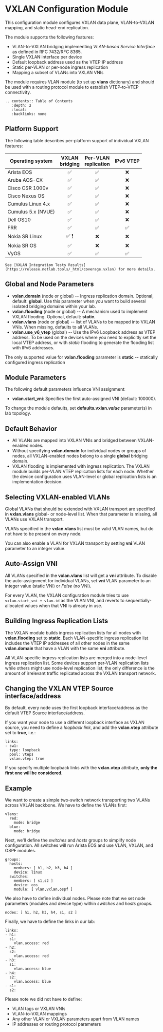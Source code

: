 # VXLAN Configuration Module

This configuration module configures VXLAN data plane, VLAN-to-VXLAN mapping, and static head-end replication.

The module supports the following features:

* VLAN-to-VXLAN bridging implementing _VLAN-based Service Interface_ as defined in RFC 7432/RFC 8365.
* Single VXLAN interface per device
* Default loopback address used as the VTEP IP address
* Static per-VLAN or per-node ingress replication
* Mapping a subset of VLANs into VXLAN VNIs

The module requires VLAN module (to set up **vlans** dictionary) and should be used with a routing protocol module to establish VTEP-to-VTEP connectivity.

```eval_rst
.. contents:: Table of Contents
   :depth: 2
   :local:
   :backlinks: none
```

## Platform Support

The following table describes per-platform support of individual VXLAN features:

| Operating system   | VXLAN<br>bridging | Per-VLAN<br>replication | IPv6 VTEP |
| ------------------ | :-: | :-: | :-: |
| Arista EOS         | ✅  | ✅  |  ❌  |
| Aruba AOS-CX       | ✅  | ✅  |  ❌  |
| Cisco CSR 1000v    | ✅  | ✅  |  ❌  |
| Cisco Nexus OS     | ✅  | ✅  |  ❌  |
| Cumulus Linux 4.x  | ✅  | ✅  |  ❌  |
| Cumulus 5.x (NVUE) | ✅  | ✅  |  ❌  |
| Dell OS10          | ✅  | ✅  |  ❌  |
| FRR                | ✅  | ✅  | ✅  |
| Nokia SR Linux     | ✅ [❗](caveats-srlinux)  |  ❌  |  ❌  |
| Nokia SR OS        | ✅  |  ❌  |  ❌  |
| VyOS               | ✅  | ✅  | ✅  |

```{tip}
See [VXLAN Integration Tests Results](https://release.netlab.tools/_html/coverage.vxlan) for more details.
```

## Global and Node Parameters

* **vxlan.domain** (node or global) -- Ingress replication domain. Optional, default: **global**. Use this parameter when you want to build several isolated bridging domains within your lab.
* **vxlan.flooding** (node or global) -- A mechanism used to implement VXLAN flooding. Optional, default: **static**.
* **vxlan.vlans** (node or global) -- list of VLANs to be mapped into VXLAN VNIs.  When missing, defaults to all VLANs.
* **vxlan.use_v6_vtep** (global) -- Use the IPv6 Loopback address as VTEP address. To be used on the devices where you need to explicitly set the local VTEP address, or with *static* flooding to generate the flooding list with IPv6 addresses.

The only supported value for **vxlan.flooding** parameter is **static** -- statically configured ingress replication

## Module Parameters

The following default parameters influence VNI assignment:

* **vxlan.start_vni**: Specifies the first auto-assigned VNI (default: 100000).

To change the module defaults, set **defaults.vxlan._value_** parameter(s) in lab topology.

## Default Behavior

* All VLANs are mapped into VXLAN VNIs and bridged between VXLAN-enabled nodes.
* Without specifying **vxlan.domain** for individual nodes or groups of nodes, all VXLAN-enabled nodes belong to a single **global** bridging domain.
* VXLAN flooding is implemented with ingress replication. The VXLAN module builds per-VLAN VTEP replication lists for each node. Whether the device configuration uses VLAN-level or global replication lists is an implementation decision.

## Selecting VXLAN-enabled VLANs

Global VLANs that should be extended with VXLAN transport are specified in **vxlan.vlans** global- or node-level list. When that parameter is missing, all VLANs use VXLAN transport.

VLANs specified in the **vxlan.vlans** list must be valid VLAN names, but do not have to be present on every node.

You can also enable a VLAN for VXLAN transport by setting **vni** VLAN parameter to an integer value.

## Auto-Assign VNI

All VLANs specified in the **vxlan.vlans** list will get a **vni** attribute. To disable the auto-assignment for individual VLANs, set **vni** VLAN parameter to an integer value (static VNI) or *False* (no VNI).

For every VLAN, the VXLAN configuration module tries to use `vxlan.start_vni + vlan.id` as the VLAN VNI, and reverts to sequentially-allocated values when that VNI is already in use.

## Building Ingress Replication Lists

The VXLAN module builds ingress replication lists for all nodes with **vxlan.flooding** set to **static**. Each VLAN-specific ingress replication list includes the VTEP IP addresses of all other nodes in the same **vxlan.domain** that have a VLAN with the same **vni** attribute.

All VLAN-specific ingress replication lists are merged into a node-level ingress replication list. Some devices support per-VLAN replication lists while others might use node-level replication list; the only difference is the amount of irrelevant traffic replicated across the VXLAN transport network.

## Changing the VXLAN VTEP Source interface/address

By default, every node uses the first loopback interface/address as the default VTEP Source interface/address.

If you want your node to use a different loopback interface as VXLAN source, you need to define a *loopback link*, and add the **vxlan.vtep** attribute set to **true**, i.e.:

```
links:
- sw1:
  type: loopback
  pool: vteps
  vxlan.vtep: true
```

If you specify multiple loopback links with the **vxlan.vtep** attribute, **only the first one will be considered**.

## Example

We want to create a simple two-switch network transporting two VLANs across VXLAN backbone. We have to define the VLANs first:

```
vlans:
  red:
    mode: bridge
  blue:
    mode: bridge
```

Next, we'll define the *switches* and *hosts* groups to simplify node configuration. All switches will run Arista EOS and use VLAN, VXLAN, and OSPF modules.

```
groups:
  hosts:
    members: [ h1, h2, h3, h4 ]
    device: linux
  switches:
    members: [ s1,s2 ]
    device: eos
    module: [ vlan,vxlan,ospf ]
```

We also have to define individual nodes. Please note that we set node parameters (modules and device type) within *switches* and *hosts* groups.

```
nodes: [ h1, h2, h3, h4, s1, s2 ]
```

Finally, we have to define the links in our lab:

```
links:
- h1:
  s1:
    vlan.access: red
- h2:
  s2:
    vlan.access: red
- h3:
  s1:
    vlan.access: blue
- h4:
  s2:
    vlan.access: blue
- s1:
  s2:
```

Please note we did not have to define:

* VLAN tags or VXLAN VNIs
* VLAN-to-VXLAN mappings
* Any other VLAN or VXLAN parameters apart from VLAN names
* IP addresses or routing protocol parameters
